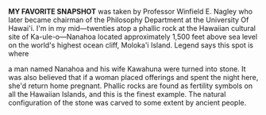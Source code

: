 <strong>MY FAVORITE SNAPSHOT</strong> was taken by Professor Winfield E. Nagley
who later became chairman of the Philosophy Department at the
University Of Hawai'i. I'm in my mid—twenties atop a phallic
rock at the Hawaiian cultural site of Ka-ule-o—Nanahoa located
approximately 1,500 feet above sea level on the world's highest
ocean cliff, Moloka'i Island. Legend says this spot is where

a man named Nanahoa and his wife Kawahuna were turned into stone.
It was also believed that if a woman placed offerings and spent
the night here, she'd return home pregnant. Phallic rocks are
found as fertility symbols on all the Hawaiian Islands, and this
is the finest example. The natural configuration of the stone
was carved to some extent by ancient people.

 
